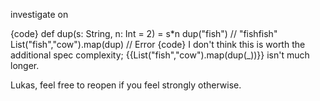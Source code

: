 investigate on 

{code}
def dup(s: String, n: Int = 2) = s*n
dup("fish")   // "fishfish"
List("fish","cow").map(dup)  // Error
{code}
I don't think this is worth the additional spec complexity; {{List("fish","cow").map(dup(_))}} isn't much longer.

Lukas, feel free to reopen if you feel strongly otherwise.
